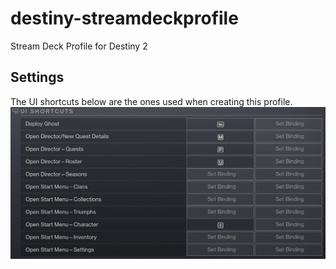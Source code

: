 # destiny-streamdeckprofile
Stream Deck Profile for Destiny 2

## Settings
The UI shortcuts below are the ones used when creating this profile.
![UI Settings](destiny-ui-settings.png?raw=true "UI Settings")